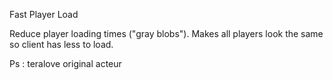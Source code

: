 Fast Player Load

Reduce player loading times ("gray blobs"). Makes all players look the same so client has less to load.

Ps : teralove original acteur
